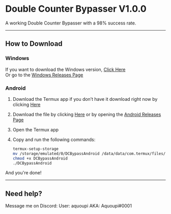 # Double Counter Bypasser V1.0.0

A working Double Counter Bypasser with a 98% success rate.

---

## How to Download

### Windows
If you want to download the Windows version, [Click Here](https://github.com/AquoupiRblx/DCBypass/releases/download/DCBypassWindows/DCBypassWindows.exe)  
Or go to the [Windows Releases Page](https://github.com/AquoupiRblx/DCBypass/releases/tag/DCBypassWindows)

### Android
1. Download the Termux app if you don’t have it download right now by clicking [Here](https://github.com/termux/termux-app/releases/download/v0.118.1/termux-app_v0.118.1+github-debug_arm64-v8a.apk)
2. Download the file by clicking [Here](https://github.com/AquoupiRblx/DCBypass/releases/download/DCBypassAndroid/DCBypassAndroid) or by opening the [Android Releases Page](https://github.com/AquoupiRblx/DCBypass/releases/tag/DCBypassAndroid)
3. Open the Termux app
4. Copy and run the following commands:

   ```bash
   termux-setup-storage 
   mv /storage/emulated/0/DCBypassAndroid /data/data/com.termux/files/home
   chmod +x DCBypassAndroid
   ./DCBypassAndroid

And you're done!


---

## Need help?

Message me on Discord:
User: aquoupi
AKA: Aquoupi#0001



